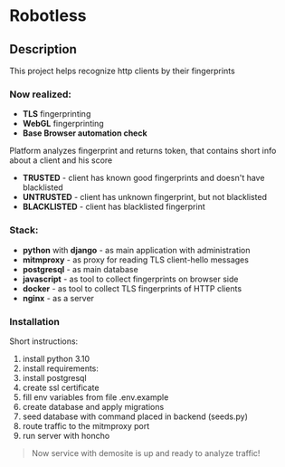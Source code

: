 
# Robotless

## Description
This project helps recognize http clients by their fingerprints

### Now realized:

- **TLS** fingerprinting
- **WebGL** fingerprinting
- **Base Browser automation check**

Platform analyzes fingerprint and returns token, that contains short info about a client and his score

- **TRUSTED** - client has known good fingerprints and doesn't have blacklisted
- **UNTRUSTED** - client has unknown fingerprint, but not blacklisted
- **BLACKLISTED** - client has blacklisted fingerprint

### Stack:

- **python** with **django** - as main application with administration
- **mitmproxy** - as proxy for reading TLS client-hello messages
- **postgresql** - as main database
- **javascript** - as tool to collect fingerprints on browser side
- **docker** - as tool to collect TLS fingerprints of HTTP clients 
- **nginx** - as a server

### Installation

Short instructions:

1. install python 3.10
2. install requirements:
3. install postgresql
4. create ssl certificate
5. fill env variables from file .env.example
6. create database and apply migrations
7. seed database with command placed in backend (seeds.py)
8. route traffic to the mitmproxy port
9. run server with honcho

> Now service with demosite is up and ready to analyze traffic!
